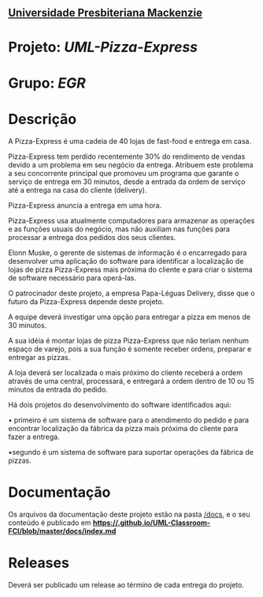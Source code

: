 <h2><a href= "https://www.mackenzie.br">Universidade Presbiteriana Mackenzie</a></h2>

# Projeto: *UML-Pizza-Express*

# Grupo: *EGR*

# Descrição

A Pizza-Express é uma cadeia de 40 lojas de fast-food e entrega em casa.

Pizza-Express tem perdido recentemente 30% do rendimento de vendas devido a um problema em seu negócio da entrega. Atribuem este problema a seu concorrente principal que promoveu um programa que garante o serviço de entrega em 30 minutos, desde a entrada da ordem de serviço até a entrega na casa do cliente (delivery).

Pizza-Express anuncia a entrega em uma hora.

Pizza-Express usa atualmente computadores para armazenar as operações e as funções usuais do negócio, mas não auxiliam nas funções para processar a entrega dos pedidos dos seus clientes.

Elonn Muske, o gerente de sistemas de informação é o encarregado para desenvolver uma aplicação do software para identificar a localização de lojas de pizza Pizza-Express mais próxima do cliente e para criar o sistema de software necessário para operá-las.

O patrocinador deste projeto, a empresa Papa-Léguas Delivery, disse que o futuro da Pizza-Express depende deste projeto.

A equipe deverá investigar uma opção para entregar a pizza em menos de 30 minutos.

A sua idéia é montar lojas de pizza Pizza-Express que não teriam nenhum espaço de varejo, pois a sua função é somente receber ordens, preparar e entregar as pizzas.

A loja deverá ser localizada o mais próximo do cliente receberá a ordem através de uma central, processará, e entregará a ordem dentro de 10 ou 15 minutos da entrada do pedido.

Há dois projetos do desenvolvimento do software identificados aqui:

• primeiro é um sistema de software para o atendimento do pedido e para encontrar localização da fábrica da pizza mais próxima do cliente para fazer a entrega.

•segundo é um sistema de software para suportar operações da fábrica de pizzas.

# Documentação

Os arquivos da documentação deste projeto estão na pasta [/docs](/docs), e o seu conteúdo é publicado em **[https://<usuario>.github.io/UML-Classroom-FCI/blob/master/docs/index.md](https://enzoferroni.github.io/UML-Pizza-Express/)**



# Releases

Deverá ser publicado um release ao término de cada entrega do projeto.
